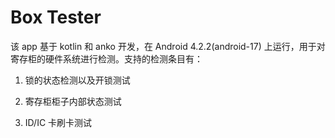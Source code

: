 Box Tester
===========

该 app 基于 kotlin 和 anko 开发，在 Android 4.2.2(android-17) 上运行，用于对寄存柜的硬件系统进行检测。支持的检测条目有：

1. 锁的状态检测以及开锁测试

2. 寄存柜柜子内部状态测试

3. ID/IC 卡刷卡测试

